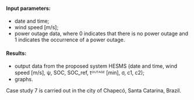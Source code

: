 #### Input parameters:
- date and time;
- wind speed [m/s];
- power outage data, where 0 indicates that there is no power outage and 1 indicates the occurrence of a power outage.
#### Results:
- output data from the proposed system HESMS (date and time, wind speed [m/s], ψ, SOC, SOC_ref, tᴼᵁᵀᴬᴳᴱ [min], σ, c1, c2);
- graphs.

Case study 7 is carried out in the city of Chapecó, Santa Catarina, Brazil.
